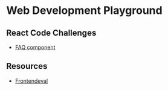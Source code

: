 # Web Development Playground

## React Code Challenges

- [FAQ component](challenges/faq-component)


## Resources
- [Frontendeval](https://frontendeval.com/)
